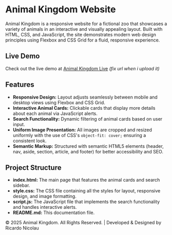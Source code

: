 # Animal Kingdom Website

Animal Kingdom is a responsive website for a fictional zoo that showcases a variety of animals in an interactive and visually appealing layout. Built with HTML, CSS, and JavaScript, the site demonstrates modern web design principles using Flexbox and CSS Grid for a fluid, responsive experience.

## Live Demo

Check out the live demo at [Animal Kingdom Live](#) _(fix url when i upload it)_

## Features

- **Responsive Design:** Layout adjusts seamlessly between mobile and desktop views using Flexbox and CSS Grid.
- **Interactive Animal Cards:** Clickable cards that display more details about each animal via JavaScript alerts.
- **Search Functionality:** Dynamic filtering of animal cards based on user input.
- **Uniform Image Presentation:** All images are cropped and resized uniformly with the use of CSS's `object-fit: cover;` ensuring a consistent look.
- **Semantic Markup:** Structured with semantic HTML5 elements (header, nav, aside, section, article, and footer) for better accessibility and SEO.

## Project Structure

- **index.html:** The main page that features the animal cards and search sidebar.
- **style.css:** The CSS file containing all the styles for layout, responsive design, and image formatting.
- **script.js:** The JavaScript file that implements the search functionality and handles interactive alerts.
- **README.md:** This documentation file.

© 2025 Animal Kingdom. All Rights Reserved. | Developed & Designed by Ricardo Nicolau

